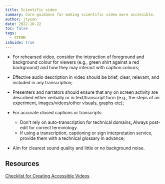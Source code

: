 ```yaml
---
title: Scientific video
summary: Core guidance for making scientific video more accessible.
author: jtyson
date: 2022-10-22
toc: false
tags:
  - STEMM
isGuide: true
---
```

* For rehearsed video, consider the interaction of foreground and background colour for viewers (e.g., green shirt against a red background) and how they may interact with caption colours;
* Effective audio description in video should be brief, clear, relevant, and included in any transcription;
* Presenters and narrators should ensure that any on screen activity are described either verbally or in text/transcript form (e.g., the steps of an experiment, images/videos/other visuals, graphs etc);
* For accurate closed captions or transcripts:

  * Don't rely on auto-transcription for technical domains[.](<>) Always post-edit for correct terminology.
  * If using a transcription, captioning or sign interpretation service, provide them with a technical glossary in advance;
* Aim for clearest sound quality and little or no background noise.

## Resources

[Checklist for Creating Accessible Videos](https://www.boia.org/blog/checklist-for-creating-accessible-videos)